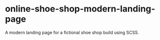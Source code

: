# online-shoe-shop-modern-landing-page
A modern landing page for a fictional shoe shop build using SCSS.

